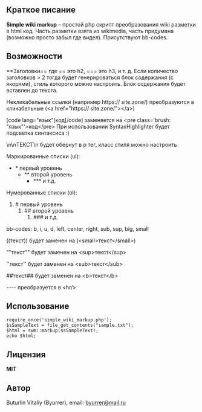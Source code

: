 ## Краткое писание
**Simple wiki markup** – простой php скрипт преобразования wiki разметки в html код. Часть разметки взята из wikimedia, часть придумана (возможно просто забыл где видел). Присутствуют bb-codes.

## Возможности
==Заголовки== где == это h2, === это h3, и т. д. Если количество заголовков > 2 тогда будет генерироваться блок содержания (с якорями), стиль которого можно настроить. Блок содержания будет вставлен до текста.

Некликабельные ссылки (например https:// site.zone/) преобразуются в кликабельные (&lt;a href=&quot;https:// site.zone/&quot;&gt;&lt;/a&gt;)

[code lang="язык"]код[/code] заменяется на &lt;pre class='brush: &quot;язык&quot;'&gt;код&lt;/pre&gt;
При использовании SyntaxHighlighter будет подсветка синтаксиса :)

\n\nТЕКСТ\n будет обернут в p тег, класс стиля можно настроить

Маркированные списки (ul):
* \* первый уровень
	* \*\* второй уровень
		* \*\*\* и т.д.

Нумерованные списки (ol):
1. \# первый уровень
	1. \#\# второй уровень
		1. \#\#\# и т.д.

bb-codes: b, i, u, d, left, center, right, sub, sup, big, small

((текст)) будет заменен на (&lt;small&gt;текст&lt;/small&gt;)

""текст"" будет заменен на &lt;sup&gt;текст&lt;/sup&gt;

''текст'' будет заменен на &lt;sub&gt;текст&lt;/sub&gt;

\#\#текст\#\# будет заменен на &lt;b&gt;текст&lt;/b&gt;

---- преобразуется в &lt;hr/&gt;

## Использование
	require_once('simple_wiki_markup.php');
	$sSampleText = file_get_contents("sample.txt");
	$html = swm::markup($sSampleText);
	echo $html;
  
## Лицензия
**MIT**

## Автор
Buturlin Vitaliy (Byurrer), email: byurrer@mail.ru
